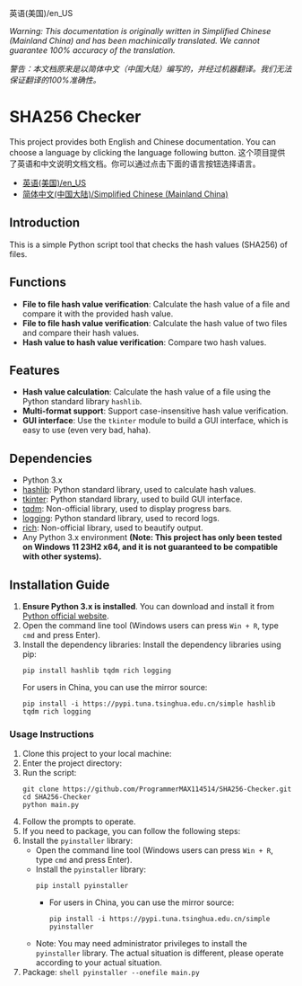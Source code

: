 英语(美国)/en_US

*Warning: This documentation is originally written in Simplified Chinese (Mainland China) and has been machinically translated. We cannot guarantee 100% accuracy of the translation.*

*警告：本文档原来是以简体中文（中国大陆）编写的，并经过机器翻译。我们无法保证翻译的100%准确性。*

# SHA256 Checker

This project provides both English and Chinese documentation. You can choose a language by clicking the language following button.
这个项目提供了英语和中文说明文档文档。你可以通过点击下面的语言按钮选择语言。

- [英语(美国)/en_US](README_en.md)
- [简体中文(中国大陆)/Simplified Chinese (Mainland China)](README.md)

## Introduction

This is a simple Python script tool that checks the hash values (SHA256) of files.

## Functions

- **File to file hash value verification**: Calculate the hash value of a file and compare it with the provided hash value.
- **File to file hash value verification**: Calculate the hash value of two files and compare their hash values.
- **Hash value to hash value verification**: Compare two hash values.
  
## Features

- **Hash value calculation**: Calculate the hash value of a file using the Python standard library `hashlib`.
- **Multi-format support**: Support case-insensitive hash value verification.
- **GUI interface**: Use the `tkinter` module to build a GUI interface, which is easy to use (even very bad, haha).

## Dependencies

- Python 3.x
- [hashlib](https://docs.python.org/3/library/hashlib.html): Python standard library, used to calculate hash values.
- [tkinter](https://docs.python.org/3/library/tkinter.html): Python standard library, used to build GUI interface.
- [tqdm](https://github.com/tqdm/tqdm): Non-official library, used to display progress bars.
- [logging](https://docs.python.org/3/library/logging.html): Python standard library, used to record logs.
- [rich](https://github.com/Textualize/rich): Non-official library, used to beautify output.
- Any Python 3.x environment **(Note: This project has only been tested on Windows 11 23H2 x64, and it is not guaranteed to be compatible with other systems).**

## Installation Guide

1. **Ensure Python 3.x is installed**. You can download and install it from [Python official website](https://www.python.org/downloads/).
2. Open the command line tool (Windows users can press `Win + R`, type `cmd` and press Enter).
3. Install the dependency libraries:
   Install the dependency libraries using pip:
   ```shell
   pip install hashlib tqdm rich logging
   ```
   For users in China, you can use the mirror source:
   ```shell
   pip install -i https://pypi.tuna.tsinghua.edu.cn/simple hashlib tqdm rich logging
   ```

### Usage Instructions

1. Clone this project to your local machine:
2. Enter the project directory:
3. Run the script:
   ```shell
   git clone https://github.com/ProgrammerMAX114514/SHA256-Checker.git
   cd SHA256-Checker
   python main.py
   ```
4. Follow the prompts to operate.
5. If you need to package, you can follow the following steps:
  1. Install the `pyinstaller` library:
      - Open the command line tool (Windows users can press `Win + R`, type `cmd` and press Enter).
      - Install the `pyinstaller` library:
        ```shell
        pip install pyinstaller
        ```
        - For users in China, you can use the mirror source:
          ```shell
          pip install -i https://pypi.tuna.tsinghua.edu.cn/simple pyinstaller
          ```
      - Note: You may need administrator privileges to install the `pyinstaller` library. The actual situation is different, please operate according to your actual situation.
  2. Package:
    ```shell
    pyinstaller --onefile main.py
    ```
